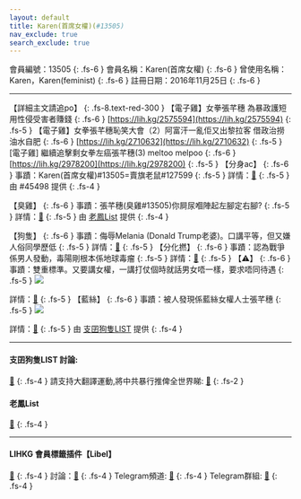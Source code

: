 ```yaml
---
layout: default
title: Karen(首席女權)(#13505)
nav_exclude: true
search_exclude: true
---
```


會員編號：13505
{: .fs-6 }
會員名稱：Karen(首席女權)
{: .fs-6 }
曾使用名稱：Karen，Karen(feminist)
{: .fs-6 }
註冊日期：2016年11月25日
{: .fs-6 }

---

<div class="code-example" markdown="1">

【詳細主文請追po】
{: .fs-8.text-red-300 }
【電子雞】女拳張芊穗 為暴政護短 用性侵受害者賺錢
{: .fs-6 }
[https://lih.kg/2575594](https://lih.kg/2575594)
{: .fs-5 }
【電子雞】女拳張芊穗恥笑大會（2）阿富汗一亂佢又出黎拉客 借政治撈油水自肥
{: .fs-6 }
[https://lih.kg/2710632](https://lih.kg/2710632)
{: .fs-5 }
[電子雞] 繼續追擊剩女拳左癌張芊穗(3) meltoo melpoo
{: .fs-6 }
[https://lih.kg/2978200](https://lih.kg/2978200)
{: .fs-5 }
【分身ac】
{: .fs-6 }
事蹟：Karen(首席女權)#13505=賣旗老鼠#127599
{: .fs-5 }
詳情：[🔗](https://lih.kg/2710632)
{: .fs-5 }
由 #45498 提供
{: .fs-4 }

</div>
<div class="code-example" markdown="1">

【臭雞】
{: .fs-6 }
事蹟：張芊穗(臭雞#13505)你屙尿嗰陣起左腳定右腳?
{: .fs-5 }
詳情：[🔗](https://lih.kg/2381388)
{: .fs-5 }
由 [老鳳List](#老鳳list) 提供
{: .fs-4 }

</div>
<div class="code-example" markdown="1">

【狗隻】
{: .fs-6 }
事蹟：侮辱Melania (Donald Trump老婆)。口講平等，但又嫌人俗同學歷低
{: .fs-5 }
詳情：[🔗](https://lih.kg/gBpPNT)
{: .fs-5 }
【分化撚】
{: .fs-6 }
事蹟：認為戰爭係男人發動，毒陽剛根本係地球毒瘤
{: .fs-5 }
詳情：[🔗](https://lihkg.com/thread/2902088/page/8)
{: .fs-5 }
【⚠️】
{: .fs-6 }
事蹟：雙重標準。又要講女權，一講打仗個時就話男女唔一樣，要求唔同待遇
{: .fs-5 }
![](https://na.cx/i/US9rRHs.png)


詳情：[🔗](https://lih.kg/whAJEiX)
{: .fs-5 }
【藍絲】
{: .fs-6 }
事蹟：被人發現係藍絲女權人士張芊穗
{: .fs-5 }
![](https://na.cx/i/nuRuUC9.png)


詳情：[🔗](https://lih.kg/suCsdaX)
{: .fs-5 }
由 [支囝狗隻LIST](#支囝狗隻list-討論) 提供
{: .fs-4 }

</div>

---

#### 支囝狗隻LIST 討論: 
[🔗](https://lih.kg/2908480)
{: .fs-4 }
請支持大翻譯運動,將中共暴行推俾全世界睇: [🔗](https://twitter.com/tgtm_official)
{: .fs-2 }
#### 老鳳List
[🔗](https://lihkg.com/thread/2808424)
{: .fs-4 }

---

#### LIHKG 會員標籤插件【Libel】
[🔗](https://kitce.github.io/libel)
{: .fs-4 }
討論：[🔗](https://lih.kg/2841778)
{: .fs-4 }
Telegram頻道: [🔗](https://t.me/LibelOfficialChannel)
{: .fs-4 }
Telegram群組: [🔗](https://t.me/LibelOfficialGroup)
{: .fs-4 }
